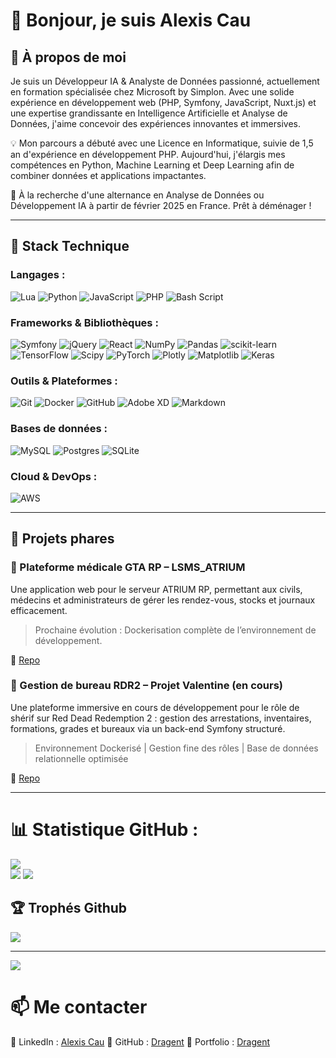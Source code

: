 
# 👋 Bonjour, je suis Alexis Cau

## 🚀 À propos de moi

Je suis un Développeur IA & Analyste de Données passionné, actuellement en formation spécialisée chez Microsoft by Simplon. Avec une solide expérience en développement web (PHP, Symfony, JavaScript, Nuxt.js) et une expertise grandissante en Intelligence Artificielle et Analyse de Données, j'aime concevoir des expériences innovantes et immersives.

💡 Mon parcours a débuté avec une Licence en Informatique, suivie de 1,5 an d'expérience en développement PHP. Aujourd'hui, j'élargis mes compétences en Python, Machine Learning et Deep Learning afin de combiner données et applications impactantes.

📌 À la recherche d'une alternance en Analyse de Données ou Développement IA à partir de février 2025 en France. Prêt à déménager !

---
##  🔨 Stack Technique

### Langages : 
![Lua](https://img.shields.io/badge/lua-%232C2D72.svg?style=plastic&logo=lua&logoColor=white) ![Python](https://img.shields.io/badge/python-3670A0?style=plastic&logo=python&logoColor=ffdd54) ![JavaScript](https://img.shields.io/badge/javascript-%23323330.svg?style=plastic&logo=javascript&logoColor=%23F7DF1E) ![PHP](https://img.shields.io/badge/php-%23777BB4.svg?style=plastic&logo=php&logoColor=white) ![Bash Script](https://img.shields.io/badge/bash_script-%23121011.svg?style=plastic&logo=gnu-bash&logoColor=white)

### Frameworks & Bibliothèques : 
![Symfony](https://img.shields.io/badge/symfony-%23000000.svg?style=plastic&logo=symfony&logoColor=white) ![jQuery](https://img.shields.io/badge/jquery-%230769AD.svg?style=plastic&logo=jquery&logoColor=white)  ![React](https://img.shields.io/badge/react-%2320232a.svg?style=plastic&logo=react&logoColor=%2361DAFB)  ![NumPy](https://img.shields.io/badge/numpy-%23013243.svg?style=plastic&logo=numpy&logoColor=white) ![Pandas](https://img.shields.io/badge/pandas-%23150458.svg?style=plastic&logo=pandas&logoColor=white) ![scikit-learn](https://img.shields.io/badge/scikit--learn-%23F7931E.svg?style=plastic&logo=scikit-learn&logoColor=white) ![TensorFlow](https://img.shields.io/badge/TensorFlow-%23FF6F00.svg?style=plastic&logo=TensorFlow&logoColor=white) ![Scipy](https://img.shields.io/badge/SciPy-%230C55A5.svg?style=plastic&logo=scipy&logoColor=%white) ![PyTorch](https://img.shields.io/badge/PyTorch-%23EE4C2C.svg?style=plastic&logo=PyTorch&logoColor=white) ![Plotly](https://img.shields.io/badge/Plotly-%233F4F75.svg?style=plastic&logo=plotly&logoColor=white) ![Matplotlib](https://img.shields.io/badge/Matplotlib-%23ffffff.svg?style=plastic&logo=Matplotlib&logoColor=black) ![Keras](https://img.shields.io/badge/Keras-%23D00000.svg?style=plastic&logo=Keras&logoColor=white) 

### Outils & Plateformes : 
![Git](https://img.shields.io/badge/git-%23F05033.svg?style=plastic&logo=git&logoColor=white) ![Docker](https://img.shields.io/badge/docker-%230db7ed.svg?style=plastic&logo=docker&logoColor=white) ![GitHub](https://img.shields.io/badge/github-%23121011.svg?style=plastic&logo=github&logoColor=white) ![Adobe XD](https://img.shields.io/badge/Adobe%20XD-470137?style=plastic&logo=Adobe%20XD&logoColor=#FF61F6) ![Markdown](https://img.shields.io/badge/markdown-%23000000.svg?style=plastic&logo=markdown&logoColor=white) 

### Bases de données :
![MySQL](https://img.shields.io/badge/mysql-4479A1.svg?style=plastic&logo=mysql&logoColor=white)  ![Postgres](https://img.shields.io/badge/postgres-%23316192.svg?style=plastic&logo=postgresql&logoColor=white)  ![SQLite](https://img.shields.io/badge/sqlite-%2307405e.svg?style=plastic&logo=sqlite&logoColor=white) 

### Cloud & DevOps : 
![AWS](https://img.shields.io/badge/AWS-%23FF9900.svg?style=plastic&logo=amazon-aws&logoColor=white)

---
## 📌 Projets phares
### 🏥 Plateforme médicale GTA RP – LSMS_ATRIUM
Une application web pour le serveur ATRIUM RP, permettant aux civils, médecins et administrateurs de gérer les rendez-vous, stocks et journaux efficacement.

> Prochaine évolution : Dockerisation complète de l’environnement de développement.

🔗 [Repo](https://github.com/dragent/Lsms_Atrium)

### 🤠 Gestion de bureau RDR2 – Projet Valentine (en cours)
Une plateforme immersive en cours de développement pour le rôle de shérif sur Red Dead Redemption 2 :
gestion des arrestations, inventaires, formations, grades et bureaux via un back-end Symfony structuré.

> Environnement Dockerisé | Gestion fine des rôles | Base de données relationnelle optimisée

🔗 [Repo](https://github.com/dragent/Valentine-Office)

---

# 📊 Statistique GitHub :
![](https://github-readme-stats.vercel.app/api?username=dragent&theme=dark&hide_border=false&include_all_commits=true&count_private=false)<br/>
![](https://github-readme-streak-stats.herokuapp.com/?user=dragent&theme=dark&hide_border=false) ![](https://github-readme-stats.vercel.app/api/top-langs/?username=dragent&theme=dark&hide_border=false&include_all_commits=true&count_private=false&layout=compact)

## 🏆 Trophés Github
![](https://github-profile-trophy.vercel.app/?username=dragent&theme=radical&no-frame=true&no-bg=true&margin-w=4)

---
[![](https://visitcount.itsvg.in/api?id=dragent&icon=0&color=1)](https://visitcount.itsvg.in)

# 📫 Me contacter

📍 LinkedIn : [Alexis Cau](https://www.linkedin.com/in/alexis-cau/)
📍 GitHub : [Dragent](https://github.com/dragent)
📍 Portfolio : [Dragent](https://dragent.fr)
